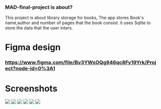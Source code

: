 ### MAD-final-project is about?
This project is about library storage for books, The app stores Book's name,author and number of pages that the book consist.
it uses Sqlite to store the data that the user inters.

# Figma design
### https://www.figma.com/file/Bv3YWsOQg946qc8Fy19Yrk/Project?node-id=0%3A1

# Screenshots
![](screenshot/a.jpg)
![](screenshot/b.jpg)
![](screenshot/c.jpg)
![](screenshot/d.jpg)
![](screenshot/e.jpg)
![](screenshot/f.jpg)



